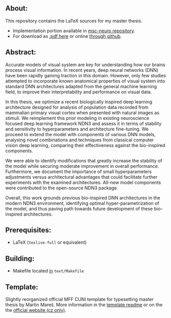 ## About:
This repository contains the LaTeX sources for my master thesis. 
- Implementation portion available in [msc-neuro repository](https://github.com/petrroll/msc-neuro).
- For download as [.pdf here](https://github.com/petrroll/msc-thesis/raw/master/text/thesis.pdf) or online [through github](https://github.com/petrroll/msc-thesis/blob/master/text/thesis.pdf).

## Abstract:
Accurate models of visual system are key for understanding how our brains process visual information. In recent years, deep neural networks (DNN) have been rapidly gaining traction in this domain. However, only few studies attempted to incorporate known anatomical properties of visual system into standard DNN architectures adapted from the general machine learning field, to improve their interpretability and performance on visual data.

In this thesis, we optimize a recent biologically inspired deep learning architecture designed for analysis of population data recorded from mammalian primary visual cortex when presented with natural images as stimuli. We reimplement this prior modeling in existing neuroscience focused deep learning framework NDN3 and assess it in terms of stability and sensitivity to hyperparameters and architecture fine-tuning. We proceed to extend the model with components of various DNN models, analysing novel combinations and techniques from classical computer vision deep learning, comparing their effectiveness against the bio-inspired components. 

We were able to identify modifications that greatly increase the stability of the model while securing moderate improvement in overall performance. Furthermore, we document the importance of small hyperparameters adjustments versus architectural advantages that could facilitate further experiments with the examined architectures. All-new model components were contributed to the open-source NDN3 package. 

Overall, this work grounds previous bio-inspired DNN architectures in the modern NDN3 environment, identifying optimal hyper-parametrization of the model, and thus paving path towards future development of these bio-inspired architectures.

## Prerequisites:
- LaTeX (`texlive-full` or equivalent)

## Building:
- Makefile located [in](https://github.com/petrroll/msc-thesis/blob/master/text/Makefile) `text/Makefile`

## Template:
Slightly reorganized official MFF CUNI template for typesetting master thesis by Martin Mareš. More information in the [template readme](https://github.com/petrroll/msc-thesis/blob/master/README_template) or on the the [official website (cz only)](http://mj.ucw.cz/vyuka/bc/pdfaq.html).
